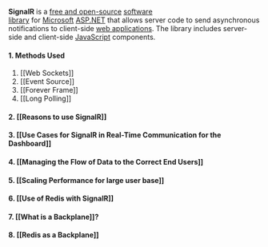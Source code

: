 **SignalR** is a [free and open-source](https://en.wikipedia.org/wiki/Free_and_open-source "Free and open-source") [software library](https://en.wikipedia.org/wiki/Software_library "Software library") for [Microsoft](https://en.wikipedia.org/wiki/Microsoft "Microsoft") [ASP.NET](https://en.wikipedia.org/wiki/ASP.NET "ASP.NET") that allows server code to send asynchronous notifications to client-side [web applications](https://en.wikipedia.org/wiki/Web_application "Web application"). The library includes server-side and client-side [JavaScript](https://en.wikipedia.org/wiki/JavaScript "JavaScript") components.
#### 1. Methods Used
1. [[Web Sockets]]
2. [[Event Source]]
3. [[Forever Frame]]
4. [[Long Polling]]
#### 2. [[Reasons to use SignalR]]
#### 3. [[Use Cases for SignalR in Real-Time Communication for the Dashboard]]
#### 4. [[Managing the Flow of Data to the Correct End Users]]
#### 5. [[Scaling Performance for large user base]]

#### 6. [[Use of  Redis  with SignalR]]

#### 7. [[What is a Backplane]]?

#### 8. [[Redis as a Backplane]]
